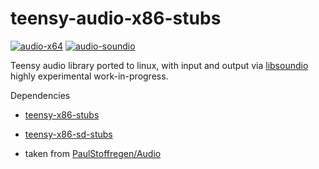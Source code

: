 # teensy-audio-x86-stubs
[![audio-x64](https://github.com/newdigate/teensy-audio-x86-stubs/actions/workflows/audio-x64.yml/badge.svg)](https://github.com/newdigate/teensy-audio-x86-stubs/actions/workflows/audio-x64.yml)
[![audio-soundio](https://github.com/newdigate/teensy-audio-x86-stubs/actions/workflows/soundio.yml/badge.svg)](https://github.com/newdigate/teensy-audio-x86-stubs/actions/workflows/soundio.yml)

Teensy audio library ported to linux, with input and output via [libsoundio](https://github.com/andrewrk/libsoundio) highly experimental work-in-progress. 

Dependencies
* [teensy-x86-stubs](https://github.com/newdigate/teensy-x86-stubs)
* [teensy-x86-sd-stubs](https://github.com/newdigate/teensy-x86-sd-stubs)


* taken from [PaulStoffregen/Audio](https://github.com/PaulStoffregen/Audio)
